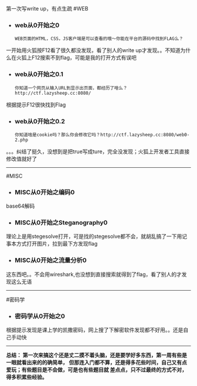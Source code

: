 第一次写write up，有点生疏
#WEB

* ### web从0开始之0
      WEB页面的HTML，CSS，JS客户端是可以查看的哦～你能在平台的源码中找到FLAG么？
一开始用火狐按F12看了很久都没发现，看了别人的write up才发现。。不知道为什么在火狐上F12搜索不到flag，可能是我的打开方式有误吧

* ### web从0开始之0.1
      你知道一个网页从输入URL到显示出页面，都经历了啥么？http://ctf.lazysheep.cc:8080/
根据提示F12很快找到Flag

* ### web从0开始之0.2
      你知道啥是cookie吗？那么你会修改它吗？http://ctf.lazysheep.cc:8080/web0-2.php
。。。纠结了挺久，没想到是把true写成ture，完全没发现；火狐上开发者工具直接修改值就好了

---

#MISC

* ### MISC从0开始之编码0
base64解码
      
* ### MISC从0开始之Steganography0
理论上是用stegesolve打开，可是找的stegesolve都不会，就胡乱搞了一下用记事本方式打开图片，拉到最下方发现flag

* ### MISC从0开始之流量分析0
这东西吧。。不会用wireshark,也没想到直接搜索就得到了flag，看了别人的才发现这么无语

---

#密码学

* ### 密码学从0开始之0	
根据提示发现是课上学的凯撒密码，网上搜了下解密软件发现都不好用。。还是自己手动快

---

**总结：
第一次来搞这个还是丈二摸不着头脑，还是要学好多东西，第一周有些是一眼就看出来的的确简单，
但那连入门都不算，还是得多花些时间，自己又有点爱玩；有些题目是不会做，可是也有些题目就
差点点，只不过最终的方式不对，得多积累些经验。**

      
